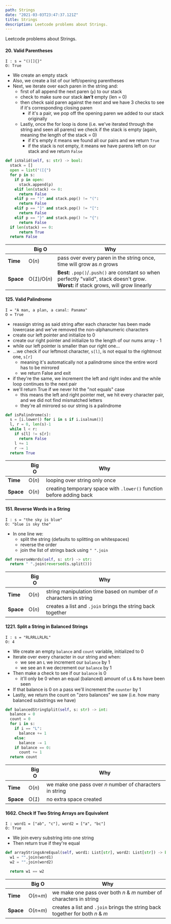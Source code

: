 ```yaml
---
path: Strings
date: "2021-03-03T23:47:37.121Z"
title: Strings
description: Leetcode problems about Strings.
---
```


Leetcode problems about Strings.

#### 20. Valid Parentheses

`I : s = "()[]{}"`<br/>
`O: True`<br/>

- We create an empty stack
- Also, we create a list of our left/opening parentheses
- Next, we iterate over each paren in the string and:
  - first of all append the next paren (`p`) to our stack
  - check to make sure our stack _**isn't**_ empty (len = 0)
  - then check said paren against the next and we have 3 checks to see if it's corresponding closing paren
    - if it's a pair, we pop off the opening paren we added to our stack originally
  - Lastly, once the for loop is done (i.e. we've iterated through the string and seen all parens) we check if the stack is empty (again, meaning the length of the stack = 0)
    - if it's empty it means we found all our pairs and we return `True`
    - if the stack is not empty, it means we have parens left on our stack and we return `False`

```python
def isValid(self, s: str) -> bool:
  stack = []
  open = list("([{")
  for p in s:
    if p in open:
      stack.append(p)
    elif len(stack) <= 0:
      return False
    elif p == ")" and stack.pop() != "(":
      return False
    elif p == "]" and stack.pop() != "[":
      return False
    elif p == "}" and stack.pop() != "{":
      return False
  if len(stack) == 0:
      return True
  return False
```

|           | Big O                       | Why                                                                                                                                        |
| --------- | --------------------------- | ------------------------------------------------------------------------------------------------------------------------------------------ |
| **Time**  | O(<em>n</em>)               | pass over every paren in the string once, time will grow as <em>n</em> grows                                                               |
| **Space** | O(<em>1</em>)/O(<em>n</em>) | **Best:** `.pop()`/`.push()` are constant so when perfectly "valid", stack doesn't grow.<br/>**Worst:** if stack grows, will grow linearly |

#### 125. Valid Palindrome

`I = "A man, a plan, a canal: Panama"`<br/>
`O = True`<br/>

- reassign string as said string after each character has been made lowercase and we've removed the non-alphanumeric characters
- create our left pointer and initialize to 0
- create our right pointer and initialize to the length of our nums array - 1
- while our left pointer is smaller than our right one...
- ...we check if our leftmost character, `s[l]`, is not equal to the rightmost one, `s[r]`
  - meaning it's automatically not a palindrome since the entire word has to be mirrored
  - we return False and exit
- if they're the same, we increment the left and right index and the while loop continues to the next pair
- we'll return True if we never hit the "not equals" case
  - this means the left and right pointer met, we hit every character pair, and we did not find mismatched letters
  - they're all mirrored so our string is a palindrome

```python
def isPalindrome(s):
  s = [i.lower() for i in s if i.isalnum()]
  l, r = 0, len(s)-1
  while l < r:
    if s[l] != s[r]:
      return False
    l += 1
    r -= 1
  return True
```

|           | Big O         | Why                                                                  |
| --------- | ------------- | -------------------------------------------------------------------- |
| **Time**  | O(<em>n</em>) | looping over string only once                                        |
| **Space** | O(<em>n</em>) | creating temporary space with `.lower()` function before adding back |

#### 151. Reverse Words in a String

`I : s = "the sky is blue"`<br/>
`O: "blue is sky the"`<br/>

- In one line we:
  - split the string (defaults to splitting on whitespaces)
  - reverse the order
  - join the list of strings back using `" ".join`

```python
def reverseWords(self, s: str) -> str:
  return " ".join(reversed(s.split()))
```

|           | Big O         | Why                                                                         |
| --------- | ------------- | --------------------------------------------------------------------------- |
| **Time**  | O(<em>n</em>) | string manipulation time based on number of <em>n</em> characters in string |
| **Space** | O(<em>n</em>) | creates a list and `.join` brings the string back together                  |

#### 1221. Split a String in Balanced Strings

`I : s = "RLRRLLRLRL"`<br/>
`O: 4`<br/>

- We create an empty `balance` and `count` variable, initialized to 0
- Iterate over every character in our string and when:
  - we see an `L` we increment our `balance` by 1
  - we see an `R` we decrement our `balance` by 1
- Then make a check to see if our `balance` is 0
  - it'll only be 0 when an equal (balanced) amount of `L`s & `R`s have been seen
- If that balance is 0 on a pass we'll increment the `counter` by 1
- Lastly, we return the count on "zero balances" we saw (i.e. how many balanced substrings we have)

```python
def balancedStringSplit(self, s: str) -> int:
  balance = 0
  count = 0
  for i in s:
    if i == "L":
      balance += 1
    else:
      balance -= 1
    if balance == 0:
      count += 1
  return count
```

|           | Big O         | Why                                                             |
| --------- | ------------- | --------------------------------------------------------------- |
| **Time**  | O(<em>n</em>) | we make one pass over <em>n</em> number of characters in string |
| **Space** | O(<em>1</em>) | no extra space created                                          |

#### 1662. Check If Two String Arrays are Equivalent

`I : word1 = ["ab", "c"], word2 = ["a", "bc"]`<br/>
`O: True`<br/>

- We join every substring into one string
- Then return true if they're equal

```python
def arrayStringsAreEqual(self, word1: List[str], word2: List[str]) -> bool:
  w1 = "".join(word1)
  w2 = "".join(word2)

  return w1 == w2
```

|           | Big O                    | Why                                                                                         |
| --------- | ------------------------ | ------------------------------------------------------------------------------------------- |
| **Time**  | O(<em>n</em>+<em>m</em>) | we make one pass over both <em>n</em> & <em>m</em> number of characters in string           |
| **Space** | O(<em>n</em>+<em>m</em>) | creates a list and `.join` brings the string back together for both <em>n</em> & <em>m</em> |
